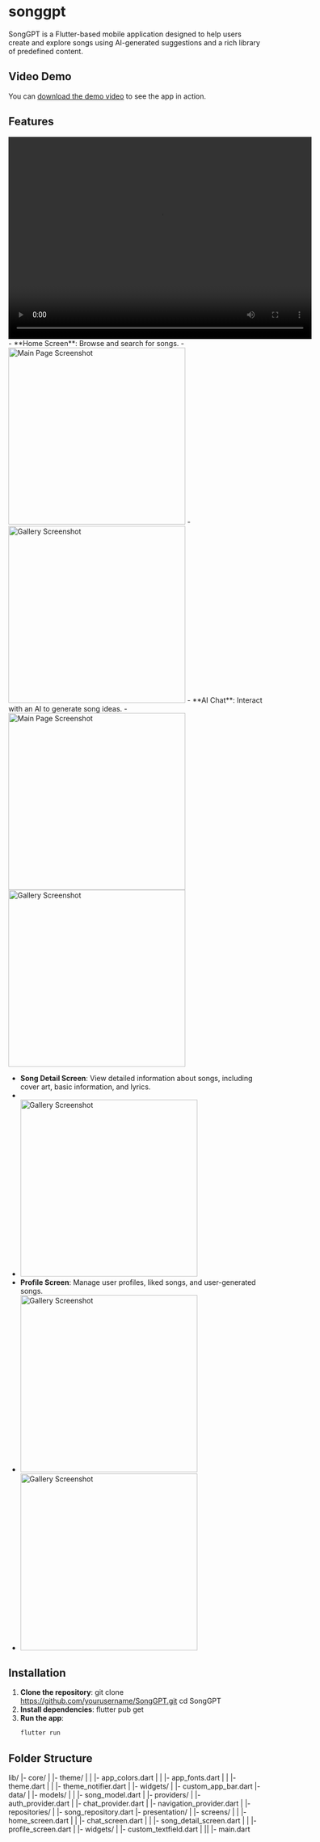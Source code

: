 # songgpt

SongGPT is a Flutter-based mobile application designed to help users create and explore songs using AI-generated suggestions and a rich library of predefined content.
## Video Demo

You can [download the demo video](images/screen-20241027-084239.mp4) to see the app in action.
## Features
<video src="images/screen-20241027-084239.mp4" controls="controls" width="600" height="400">
 Your browser does not support the video tag.</video>
- **Home Screen**: Browse and search for songs.
- <img src="images/homepage_dark.png" alt="Main Page Screenshot" width="350">
- <img src="images/homepage_light.png" alt="Gallery Screenshot" width="350">
- **AI Chat**: Interact with an AI to generate song ideas.
- <img src="images/chat_darkmode.png" alt="Main Page Screenshot" width="350">
<img src="images/ai_generated.png" alt="Gallery Screenshot" width="350">


- **Song Detail Screen**: View detailed information about songs, including cover art, basic information, and lyrics.
- 
- <img src="images/ai_generated_darkMode.png" alt="Gallery Screenshot" width="350">
- **Profile Screen**: Manage user profiles, liked songs, and user-generated songs.
- <img src="images/profile_darkmode.png" alt="Gallery Screenshot" width="350">
- <img src="images/profile_lightmode.png" alt="Gallery Screenshot" width="350">
## Installation

1. **Clone the repository**:
    git clone https://github.com/yourusername/SongGPT.git
    cd SongGPT
2. **Install dependencies**:
    flutter pub get
3. **Run the app**:
    ```sh
    flutter run
    ```

## Folder Structure

lib/ |- core/ | |- theme/ | | |- app_colors.dart | | |- app_fonts.dart | | |- theme.dart | | |- theme_notifier.dart | |- widgets/ | |- custom_app_bar.dart |- data/ | |- models/ | | |- song_model.dart | |- providers/ | |- auth_provider.dart | |- chat_provider.dart | |- navigation_provider.dart | |- repositories/ | |- song_repository.dart |- presentation/ | |- screens/ | | |- home_screen.dart | | |- chat_screen.dart | | |- song_detail_screen.dart | | |- profile_screen.dart | |- widgets/ | |- custom_textfield.dart | || |- main.dart
